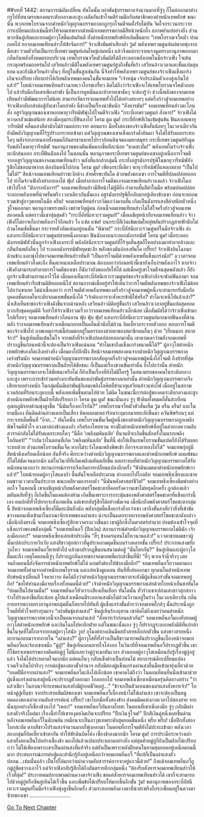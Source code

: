 ##บทที่ 1442: สถานการณ์ผันเปลี่ยน
ทันใดนั้น เผ่าพันธุ์บรรพกาลจำนวนมากที่จู่ๆ ก็โผล่ออกมาต่างกรูไปที่สนามรบของคนระดับกลางและสูง ผลัดกันเข้าโจมตีร่วมมือกับสมาชิกของตำหนักเทพยักษ์
ขณะนั้น พวกเทพโบราณจากตำหนักวิญญาณบรรพกาลกถูกรุกโจมตีจนตั้งรับไม่ทัน จิตใจกระวนกระวาย
การเปลี่ยนแปลงเช่นนี้ทำให้จอมเทพจากตำหนักเทพบรรพกาลมีสีหน้าหนักอึ้ง สภาพย่ำแย่อย่างยิ่ง
ส่วนพวกซินอู๋เหินและยอดผู้อาวุโสตื่นเต้นยินดี ทั้งตำหนักเทพยักษ์ฮึกเหิมขึ้นมาก
“เทพโบราณจวี้หมัว ท่านถอยไป ยกจอมเทพเทียนฮ่าวให้ข้าจัดการ!”
จ้าวเฟิงพึมพำเสียงต่ำ
วู้ม!
พลังเทพรวมศูนย์แผ่พวยพุ่งจากมือเขา รวมตัวกันเป็นกระบี่เทพรวมศูนย์เล่มใหญ่เล่มหนึ่ง แล้วจึงแผ่กระจายแรงดูดทรงอานุภาพออกมากลืนกินพลังทั้งหมดรอบบริเวณ
เทพโบราณจวี้หมัวสัมผัสได้ถึงระลอกพลังเทพในมือจ้าวเฟิง ใจเต้นกระตุกพร้อมถอยร่นไป
เสวียนอ้าวมิติในพลังเทพรวมศูนย์สูงถึงขั้นที่เก้า เสวียนอ้าวเวลาแตะขั้นแปดสุดยอด และยังมีเสวียนอ้าวอื่นๆ ที่อยู่ในขั้นสูงเช่นกัน
นี่จึงทำให้พลังเทพรวมศูนย์ของจ้าวเฟิงแข็งแกร่งเกินจะเปรียบ เทียบเท่าได้กับพลังเทพของคนในขั้นจอมเทพ
“เจ้าหนุ่ม เจ้าประเมินตัวเองสูงเกินไปแล้ว!”
ใบหน้าจอมเทพเทียนฮ่าวฉายแววโกรธเกรี้ยว
คิดไม่ถึงว่าจ้าวเฟิงจะให้เทพโบราณจวี้หมัวถอยไป แล้วรับมือกับเขาเพียงลำพัง นี่เป็นการดูหมิ่นและท้าทายเขาชัดๆ
จะต้องรู้ว่า ช่วงนี้พลังของจอมเทพเทียนฮ่าวมีพัฒนาการไม่น้อย สามารถจัดการจอมเทพทั่วไปได้อย่างสบายๆ
แต่ครึ่งก้าวสู่จอมเทพอย่างจ้าวเฟิงกลับกล้าต่อสู้กับเขาโดยลำพัง นี่ช่างเป็นเรื่องน่าขันนัก
“สังหารมัน!”
จอมเทพเทียนฮ่าวตะโกนสั่ง อสูรวิญญาณของเขาหอบพายุวารีทมิฬพุ่งไปโจมตีจ้าวเฟิง
“กระบี่เทพรวมศูนย์ สังหาร!”
จ้าวเฟิงไม่หวาดกลัวแม้แต่น้อย สองมือกุมกระบี่ฟันลงไป
โครม ตูม ตูม!
กระบี่ยักษ์สีเงินเข้มขุ่นข้น ฟันลงบนพายุวารีทมิฬ คลื่นแสงสีดำนับไม่ถ้วนแผ่กระจาย
ตอนแรก มือทั้งสองของจ้าวเฟิงสั่นน้อยๆ
ในเวลาเดียวกันยังมีพลังวิญญาณที่ไร้รูปร่างกระทบเข้ามา
แต่วิญญาณของเขาแข็งแกร่งดั่งหินผา จึงไม่ได้รับผลกระทบใดๆ พลังจากภายนอกทั้งหมดก็อันตรธานหายไปราวก้อนหินจมลงมหาสมุทร
กระบี่เทพรวมศูนย์ยังดูดรับพลังในพายุวารีทมิฬ จนอานุภาพของมันเพิ่มมากขึ้นทีละน้อย
“ขาดสะบั้น!”
พลังเทพในร่างจ้าวเฟิงทะลักล้นออก กระบี่ฟันฉับลงไป
ในตอนนั้น พลานุภาพกระบี่เทพรวมศูนย์ของเขาอยู่เหนือการโจมตีจากอสูรวิญญาณของจอมเทพเทียนฮ่าว
พลังที่แก่กล้ากลุ่มนี้ กระทั่งอสูรมังกรปฐพีในพายุวารีทมิฬยังรู้สึกไม่ชอบมาพากล ต้องบินหนีไปก่อน
โครม ตูม!
เพียงกระบี่เดียว พายุวารีทมิฬก็แหลกสลาย
“เป็นไปไม่ได้!”
สีหน้าจอมเทพเทียนฮ่าวชะงักค้าง ส่ายศีรษะทันใด
ด้วยพลังของเขา การโจมตีที่ปลดปล่อยออกไป ทำไมจ้าวเฟิงถึงทำลายลงได้
ฟุ่บ!
เมื่อทำลายการโจมตีของจอมเทพเทียนฮ่าวลงแล้ว จ้าวเฟิงโฉบเข้าไปใกล้
“มังกรอหังการ!”
จอมเทพเทียนฮ่าวมีสีหน้าไม่สู้ดียิ่ง กำดาบสั้นสีดำในมือ พร้อมปลดปล่อยระลอกพลังเทพที่น่าพรั่นพรึง
เวลาเดียวกันนั้นเอง อสูรมังกรปฐพีก็กลับมาอยู่เคียงข้างเขา ก่อนจะหลอมรวมเข้าสู่อาวุธเทพในมือ
ครืน!
จอมเทพเทียนฮ่าวกวัดแกว่งดาบสั้น เกิดเป็นมังกรแสงสีดำสนิทตัวหนึ่งจู่โจมออกมา พลานุภาพทรงพลัง เขย่าขวัญผู้คน
ก่อนนี้จอมเทพเทียนฮ่าวไม่ใส่ใจครึ่งก้าวสู่จอมเทพสองคนนี้ แต่คราวนี้เขาทุ่มสุดตัว
“กระบี่อัสนีเทวะรวมศูนย์!”
เมื่อเผชิญหน้ากับจอมเทพเทียนฮ่าว จ้าวเฟิงก็ไม่อาจเก็บงำพลังเอาไว้อีกแล้ว
วิ้ง แซ่ด แซ่ด!
บนกระบี่สีเงินเข้มเล่มใหญ่พลันปรากฏสายฟ้านับไม่ถ้วนโหมซัดขึ้นมา กระจายตัวอัดแน่นอยู่บนนั้น
“พิฆาต!”
กระบี่อัสนีเทวะรวมศูนย์ในมือจ้าวเฟิง ส่งแสงกระบี่อัสนีเทวะรวมศูนย์สายหนึ่งออกมา ฟันฉับลงบนระลอกมังกรทมิฬ
โครม ตูม!
เมื่อระลอกมังกรทมิฬตัวนั้นถูกจ้าวเฟิงลงกระบี่ พลังอัสนีเทวะรวมศูนย์ที่ไร้จุดสิ้นสุดก็ไหลบ่าลงมาทำลายล้างและกลืนกินพลังอื่นๆ ไป
ระลอกมังกรทมิฬหยุดชะงัก พลังของมันอ่อลงทันใด
เปรี๊ยะ!
จ้าวเฟิงบินโฉบมาด้านข้าง และพุ่งไปหาจอมเทพเทียนฮ่าวทันที
“เป็นการโจมตีด้วยพลังเทพที่แข็งแกร่งนัก!”
แววตาจอมเทพเทียนฮ่าวอึ้งตะลึง ตื่นตะหนกเหลือประมาณ
ต้องบอกว่าก่อนหน้านี้เขายังเก็บงำพลังเอาไว้ หากจ้าวเฟิงยังสามารถทำลายการโจมตีของเขา ก็นับว่ายังพออภัยให้ได้
แต่เมื่อครู่เขาโจมตีจนสุดพลังแล้ว ก็ยังถูกจ้าวเฟิงต้านทานเอาไว้ได้
เมื่อมองเห็นกระบี่อัสนีเทวะรวมศูนย์ของจ้าวเฟิงกำลังจะฟาดฟันลงมา จอมเทพเทียนฮ่าวรีบข้ามมิติหลบหนีไป
สถานการณ์เมื่อครู่ทำให้เห็นว่าการโจมตีพลังเทพของจ้าวเฟิงไม่ด้อยไปกว่าเขาเลย
ไม่น่าเชื่อเลยว่า การโจมตีด้วยพลังเทพของครึ่งก้าวสู่จอมเทพผู้หนึ่งจะสามารถรับมือกับบุคคลชั้นยอดในระดับจอมเทพขั้นหนึ่งได้
“เจ้าต้องการจะสังหารข้ามิใช่หรือ? ทำไมจะหนีไปแล้วเล่า?”
น้ำเสีงเย็นชาของจ้าวเฟิงดังขึ้นจากด้านหลัง
เสวียนอ้าวมิติอยู่ขั้นเก้า เสวียนอ้าวเวลาอยู่ขั้นแปดสุดยอด บวกกับชุดคลุมมิติ จึงทำให้จ้าวเฟิงรวดเร็วกว่าจอมเทพเทียนฮ่าวเล็กน้อย
เมื่อสัมผัสได้ว่าจ้าวเฟิงเข้ามาใกล้เรื่อยๆ จอมเทพเทียนฮ่าวก็ลนลาน
ฟุ่บ ฟุ่บ ฟุ่บ!
แสงกระบี่อัสนีเทวะรวมศูนย์มากมายฟันลงที่ด้านหลัง
ร่างจอมเทพเทียนฮ่าวเหมือนกลายเป็นคลื่นน้ำนับไม่ถ้วน บิดเบี้ยวกระจายตัวออก หลบการโจมตีของจ้าวเฟิงไป
ภาพเหตุการณ์นี้ย่อมตกอยู่ในครรลองสายตาของสมาชิกคนอื่นๆ ด้วย
“เยี่ยมมาก สหายจ้าว!”
ซินอู๋เหินตื่นเต้นในใจ
จากพลังที่จ้าวเฟิงปลดปล่อยออกมานั้น เขาคาดเดาว่าพลังจอมเทพที่ปรากฏขึ้นก่อนหน้านี้จะต้องเป็นจ้าวเฟิงแน่นอน
“ทำไมเขาถึงแข็งแกร่งขนาดนี้ได้?”
ผู้อาวุโสตำหนักเทพยักษ์เองก็ตะลึงอย่างยิ่ง
เมื่อมองไปอีกฝั่ง สีหน้าจอมเทพสองคนจากตำหนักวิญญาณบรรพกาลเคร่งขรึมนัก
จอมเทพตำหนักวิญญาณบรรพกาลกลับถูกครึ่งก้าวสู่จอมเทพผู้หนึ่งไล่โจมตี ถึงท้ายที่สุดตำหนักวิญญาณบรรพกาลเป็นฝ่ายได้ชัยชนะ ก็เป็นแค่เรื่องชวนขันเท่านั้น
ยิ่งไปกว่านั้น ตำหนักวิญญาณบรรพกาลจะได้ชัยชนะหรือไม่ ก็ยังเป็นเรื่องที่ยังไม่มีใครรู้
ในสนามรบของคนในระดับกลางและสูง เพราะการเข้าร่วมอย่างกะทันหันของเผ่าพันธุ์บรรพกาลเหล่านั้น ตำหนักวิญญาณบรรพกาลจึงเสียหายอย่างหนัก
ในกลุ่มนั้นมีเผ่าพันธุ์กิเลนเพลิงโลหิตที่ชำนาญเสวียนอ้าวแห่งไฟ เมื่ออยู่ในสภาพแวดล้อมที่ร้อนระอุแบบนี้ พลังเลยเพิ่มขึ้นตามไปด้วย
ไม่ผิด ในขณะนี้การต่อสู้ของคนระดับกลางและสูง ตำหนักเทพยักษ์เป็นฝ่ายได้เปรียบกว่า
โครม ตูม ตูม!
ขณะนั้นเอง จู่ๆ ฟ้าดินทั้งหมดก็สั่นสะเทือน อุณหภูมิรอบด้านพุ่งสูงขึ้น
“นี่มันเรื่องอะไรกัน?”
เทพโบราณจวี้หมัวตัวสั่นเทิ้ม
วู้ม ครืน ครืน!
และในยามนี้เอง ผืนดินด้านล่างแตกเป็นเสี่ยง หินหลอมเหลวร้อนระอุมากมายทะลักขึ้นมา ควันพิษร้อนๆ แผ่กระจายเต็มพื้นที่
“อ๊าก...”
ทันใดนั้น เทพโบราณขั้นเจ็ดผู้หนึ่งของตำหนักวิญญาณบรรพกาลถูกเพลิงพิษโจมตีหัวใจ ดวงตาสองข้างแดงก่ำ กรีดร้องโหยหวน
ทางฝั่งตำหนักเทพยักษ์ที่อยู่ในค่ายกลความลับสวรรค์กลับไม่ได้รับผลกระทบใดๆ
“นี่คือ ‘เพลิงมหันตภัย’ ที่นานทีจะเกิดขึ้นสักครั้งในนรกเพลิงโลกันตร์!”
“ว่ากันว่าในตอนที่เกิด ‘เพลิงมหันตภัย’ ขึ้นที่นี่ ต่อให้เป็นเทพโบราณขั้นแปดก็ยังได้รับผลกระทบด้วย ส่วนเทพโบราณขั้นเจ็ด หากไม่ระวังโดนเพลิงพิษเข้า ก็อาจจะตายลงไปได้”
จอมเทพกุ่ยอู๋มีสีหน้าตึงเครียดเล็กน้อย
อันที่จริง ศึกระหว่างตำหนักวิญญาณบรรพกาลและตำหนักเทพยักษ์ ผลแพ้ชนะก็ไม่ได้ชัดเจนมากนัก
แต่ในวินาทีที่เกิดเพลิงมหันตภัยขึ้น ผลกระทบที่ตำหนักวิญญาณบรรพกาลได้รับหนักหนามากกว่า สถานการณ์การรบจึงเกิดการเปลี่ยนแปลงอีกครั้ง
“ฟ้าดินเมตตาตำหนักเทพยักษ์เราแล้ว!”
ใบหน้ายอดผู้อาวุโสแดงก่ำ ตื้นตันใจเหลือประมาณ
ห่างออกไปไกลลิบ จอมเทพซิงเซี่ยงและชายผมขาวแววตาเป็นประกาย ขณะเหลียวมองรอบตัว
“นี่มันพลังศาสตร์ชีวิต!”
จอมเทพซิงเซี่ยงพึมพำอย่างตกใจ
ในตอนนี้ เขาเผชิญหน้ากับพลังศาสตร์โชคชะตาที่คอยรังควานเขาไม่หยุดอีกครั้ง
ถูกต้องแล้ว มหันตภัยที่จู่ๆ ก็เกิดขึ้นในแดนต้องห้าม เกิดขึ้นเพราะการกระตุ้นของพลังศาสตร์โชคชะตาที่แข็งแกร่งนี้เอง
คนปกติทั่วไปยากจะสังเกตเห็น แต่เขากลับรู้สึกได้อย่างชัดเจน
เมื่อนึกถึงพลังศาสตร์โชคชะตากลุ่มนี้ สีหน้าจอมเทพซิงเซี่ยงก็มืดทะมึนยิ่งนัก
พลังกลุ่มนี้แข็งแกร่งยิ่งกว่าเขา เขาถึงขั้นสงสัยว่าสิ่งที่เข้าขัดขวางตอนเพิ่งเข้ามาในอาณาจักรเทพของเผ่าแสง น่าจะเป็นผลกระทบจากพลังศาสตร์โชคชะตาดังกล่าว
เมื่อนึกถึงตรงนี้ จอมเทพซิงเซี่ยงรู้สึกหวาดระแวงขึ้นมา
เขาผู้ลึกซึ้งในศาสตร์ทำนาย ย่อมต้องเข้าใจจุดที่แข็งแกร่งของพลังกลุ่มนี้
“จอมเทพอิ๋นอวี้ (ปีกเงิน) สถานการณ์ตำหนักวิญญาณบรรพกาลไม่ดีนัก เจ้าลงมือเถอะ!”
จอมเทพซิงเซี่ยงเอ่ยเข้าประเด็น
“ฮี่ๆ ข้าอดรนทนไม่ไหวนานแล้ว!”
แววตาชายผมขาวผู้นั้นเปล่งประกายวิบวับ แสงสีขาวสุกสกาวที่ดูประหลาดผุดขึ้นบนร่างหลายชั้น
เปรี๊ยะ!
ประกายแสงขยับวูบไหว จอมเทพอิ๋นอวี้หายตัวไป แล้วมาปรากฏขึ้นบนสนามต่อสู้
“นั่นใครกัน?”
ซินอู๋เหินและผู้อาวุโสตื่นตะลึง
เหตุใดตอนนี้จู่ๆ ก็ปรากฏกลิ่นอายของจอมเทพที่แก่กล้าขึ้นที่นี่!
“ฮี่ๆ พวกเจ้านี่จริงๆ เลย จนถึงตอนนี้ยังจัดการตำหนักเทพยักษ์ไม่ได้ แถมยังต้องให้ข้าลงมืออีก!”
จอมเทพอิ๋นอวี้กวาดตามองจอมเทพทั้งสามจากตำหนักเทพโบราณ และเอ่ยเชิงดูแคลน
ทันทีที่เอ่ยออกมา ทุกคนในตำหนักเทพยักษ์หน้าเปลี่ยนสี ใจหายวาบ
คิดไม่ถึงว่าตำหนักวิญญาณบรรพกาลจะยังมีผู้แข็งแกร่งขั้นจอมเทพอยู่อีก!
“ขอให้ท่านลงมือจบเรื่องทั้งหมดนี้ด้วย!”
เจ้าตำหนักวิญญาณบรรพกาลเอ่ยด้วยใบหน้าเย็นชาทันใด
“ย่อมเป็นไปตามนั้น!”
จอมเทพอิ๋นอวี้หัวเราะเสียงเย็นเยือก
ทันใดนั้น ทั่วร่างเขาเปล่งแสงขาวสุกสกาว ร่างโปร่งแสงขึ้นทีละน้อย ดูไปแล้วเหมือนมีระลอกแสงนับไม่ถ้วนวิ่งวนอยู่ในร่าง
ในเวลาเดียวกัน กลิ่นอายบรรพกาลทรงอานุภาพกลุ่มนั้นก็สลายไปทันที
ผู้แข็งแกร่งขั้นต่ำกว่าจอมเทพใกล้ๆ นั้นประหนึ่งถูกโจมตีที่หัวใจอย่างรุนแรง
“เผ่าพันธุ์แห่งแสง!”
ซินอู๋เหินร้องอุทาน
เขาคิดไม่ถึงเลยว่าคนตำหนักวิญญาณบรรพกาลพวกนี้จะเป็นคนจากเผ่าแสง!
“สังหารเจ้าก่อนแล้วกัน!”
จอมเทพอิ๋นอวี้มองยังยอดผู้อาวุโสตำหนักเทพยักษ์ และบินโฉบไปหาอีกฝ่าย
แต่ในขณะนั้นเอง จู่ๆ ก็ปรากฏระลอกพลังมิติที่แก่กล้าขึ้นในจุดที่ไม่ไกลจากยอดผู้อาวุโสนัก
วูบ!
อุโมงค์ทางเดินมืดสลัวสายเล็กก่อตัวขึ้น แสงขาวสายหนึ่งทะยานออกมาจากภายใน
“เผ่าแสง?”
ผู้อาวุโสที่ทั้งร่างเป็นสีขาวมายาพลันปรากฏขึ้นเบื้องหน้าจอมเทพอิ๋นอวี้และจ้องเขาเขม็ง
“มู่กู่!”
ซินอู๋เหินถอนหายใจโล่งอก
ในวินาทีที่จอมเทพอิ๋นอวี้ปรากฏตัวขึ้น เขาก็ใช้ตราเทพบรรพกาลติดต่อมู่กู่ ไม่นึกเลยว่ามู่กู่จะมาทันเวลา
ส่วนยอดผู้อาวุโสเหมือนกับรู้เรื่องมู่กู่อยู่แล้ว จึงไม่ได้ประหลาดใจมากนัก
แต่คนอื่นๆ กลับแข็งค้างเป็นท่อนไม้
สถาการณ์ศึกเปลี่ยนแปลงรวดเร็วเกินไปจริงๆ การต่อสู้ของสองขั้วอำนาจ กลับมีสองผู้แข็งแกร่งเผ่าแสงยื่นมือเข้ามายุ่งเกี่ยวด้วย
“ยอดฝีมือจากเผ่าแสง?”
จอมเทพอิ๋นอวี้ตะลึงไปเล็กน้อย
เขาคาดไม่ถึงว่า ในตอนที่ตนยื่นมือเข้ามาช่วย ผู้แข็งแกร่งเผ่าแสงผู้หนึ่งจะปรากฏตัวออกมา
ไกลออกไป จอมเทพซิงเซี่ยงเหมือนครุ่นคิดบางอย่าง “ว่าแล้วเชียว ในอาณาจักรเทพเผ่าแสงยังมีผู้รอดชีวิตอยู่...”
“ข้าจะเป็นตัวแทนของเผ่าแสงสังหารเจ้า!”
ใบหน้ามู่กู่เย็นชา
จากประสาทสัมผัสของเขา จอมเทพอิ๋นอวี้เบื้องหน้าไม่ใช่เผ่าแสง เขาจะต้องเป็นหนูทดลองของเผ่าความลับสวรรค์แน่
เปรี๊ยะ!
เขาโบกมือทั้งสองข้าง ส่งคมมีดแห่งกาลเวลาไปสองสาย จากนั้นทุกอย่างก็เชื่องช้าลงไป
“เหอะ!”
จอมเทพอิ๋นอวี้บันดาลโทสะ
ในตอนที่เขาเพิ่งลงมือ จู่ๆ กลับมีเผ่าแสงตัวจริงโผล่มา เรื่องนี้ทำให้เขาหงุดหงิดเกินจะเปรียบ
“ปีกเงินจู่โจม!”
ปีกสีเงินคู่หนึ่งเผยขึ้นด้านหลังจอมเทพอิ๋นอวี้ในฉับพลัน เหมือนจะเป็นอาวุธเทพระดับสุดยอดชิ้นหนึ่ง
พรึ่บ พรึ่บ!
เมื่อปีกทั้งสองโบกสะบัด ดาบสีขาวโปร่งแสงจำนวนมากก็พุ่งออกมา
ในตอนที่การโจมตียังไม่ปะทะเข้ามา พลังเวลาสองกลุ่มก็บิดเบี้ยวเข้าหากัน ทำให้ฟ้าดินบิดโค้ง เชื่องช้าลงมากนัก
โครม ตูม!
การประมือระหว่างเผ่าแสงทั้งสองเป็นไปอย่างเชื่องช้า มองไปแล้วแปลกประหลาดอย่างยิ่ง
แต่สุดท้ายมู่กู่ก็ยังเป็นฝ่ายได้เปรียบกว่า ไม่ใช่เพียงเพราะเขาเป็นเผ่าแสงที่แท้จริง แต่ยังเป็นเพราะพลังฝึกตนในยามสุดยอดอยู่เหนือตอนนี้มาก ประสบการณ์การต่อสู้และสำนึกรู้ยังอยู่เหนือกว่าจอมเทพอิ๋นอวี้
“ที่แท้ก็เป็นเผ่าแสงตัวปลอม...เช่นนั้นแล้ว เป็นไปได้มากว่าเผ่าความลับสวรรค์อาจจะอยู่แถวนี้ด้วย!”
ถึงแม้จอมเทพอิ๋นอวี้ถูกมู่กู่ขัดขวางเอาไว้ แต่จ้าวเฟิงกลับรู้สึกได้ถึงอันตรายอีกกลุ่มหนึ่ง
“ต้องรีบสังหารจอมเทพเทียนฮ่าวให้เร็วที่สุด!”
ประกายคมปลาบพาดผ่านดวงตาจ้าวเฟิง
ขอแค่สังหารจอมเทพเทียนฮ่าวได้ เขาก็จะสามารถไปช่วยมู่กู่หรือซินอู๋เหินได้เร็วขึ้น และเพิ่มข้อได้เปรียบให้มากขึ้นอีกขั้น
วู้ม!
พลานุภาพของกระบี่อัสนีเทวะรวมศูนย์ในมือจ้าวเฟิงพุ่งสูงขึ้นอีกครั้ง ส่วนระลอกพลังดวงตาที่น่าสะพรึงก็กระเพื่อมอยู่ในดวงตาซ้ายของเขา
...........................


[Go To Next Chapter]( ./299.md)